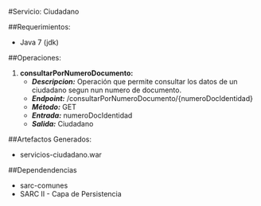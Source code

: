 #Servicio: Ciudadano

##Requerimientos: 

* Java 7 (jdk)


##Operaciones:

1. **consultarPorNumeroDocumento:** 
    * ***Descripcion:*** Operación que permite consultar los datos de un ciudadano segun nun numero de documento.
    * ***Endpoint:*** /consultarPorNumeroDocumento/{numeroDocIdentidad}
    * ***Método:*** GET
	* ***Entrada:*** numeroDocIdentidad
	* ***Salida:*** Ciudadano

##Artefactos Generados:
* servicios-ciudadano.war

##Dependendencias
* sarc-comunes
* SARC II - Capa de Persistencia